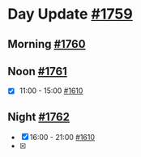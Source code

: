 # Day Update [#1759](https://github.com/sentrei/sentrei/issues/1759)

## Morning [#1760](https://github.com/sentrei/sentrei/issues/1760)

## Noon [#1761](https://github.com/sentrei/sentrei/issues/1761)

- [x] 11:00 - 15:00 [#1610](https://github.com/sentrei/sentrei/issues/1610)

## Night [#1762](https://github.com/sentrei/sentrei/issues/1762)

- [x] 16:00 - 21:00 [#1610](https://github.com/sentrei/sentrei/issues/1610)
- [x]
